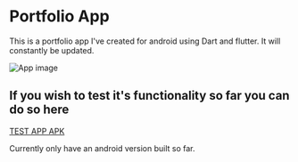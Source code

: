 # Portfolio App

This is a portfolio app I've created for android using Dart and flutter. It will constantly be updated.

![App image](https://i.imgur.com/qaKIzrR.png)

## If you wish to test it's functionality so far you can do so here
[TEST APP APK](https://github.com/Gruzzly-bear/The-Den/raw/master/Flutter%20App/Test_app.apk)


Currently only have an android version built so far.
